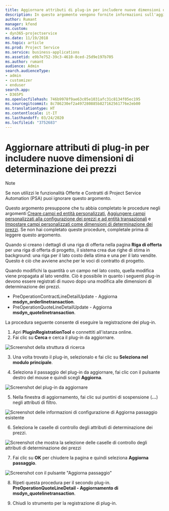```yaml
---
title: Aggiornare attributi di plug-in per includere nuove dimensioni di determinazione dei prezzi
description: In questo argomento vengono fornite informazioni sull'aggiornamento degli attributi di plug-in per le dimensioni di determinazione dei prezzi.
author: Rumant
manager: kfend
ms.custom:
- dyn365-projectservice
ms.date: 11/19/2018
ms.topic: article
ms.prod: Project Service
ms.service: business-applications
ms.assetid: e9b7e752-39c3-4610-8ced-25d9e197b705
ms.author: rumant
audience: Admin
search.audienceType:
- admin
- customizer
- enduser
search.app:
- D365PS
ms.openlocfilehash: 746b9978f9ae63c05e1031afc31c8134f05ec195
ms.sourcegitcommit: 8c786230ef2a497280885b827162561776e2eb00
ms.translationtype: HT
ms.contentlocale: it-IT
ms.lasthandoff: 03/24/2020
ms.locfileid: "3752683"
---
```

# <a name="update-plug-in-attributes-to-include-new-pricing-dimensions"></a>Aggiornare attributi di plug-in per includere nuove dimensioni di determinazione dei prezzi

> [!NOTE]
> Se non utilizzi le funzionalità Offerte e Contratti di Project Service Automation (PSA) puoi ignorare questo argomento.

Questo argomento presuppone che tu abbia completato le procedure negli argomenti [Creare campi ed entità personalizzati](create-custom-fields-entities.md), [Aggiungere campi personalizzati alla configurazione dei prezzi e ad entità transazionali](field-references.md) e [Impostare campi personalizzati come dimensioni di determinazione dei prezzi](set-up-pricing-dimensions.md). Se non hai completato queste procedure, completale prima di leggere questo argomento.

Quando si creano i dettagli di una riga di offerta nella pagina **Riga di offerta** per una riga di offerta di progetto, il sistema crea due righe di stima in background: una riga per il lato costo della stima e una per il lato vendite. Questo è ciò che avviene anche per le voci di contratto di progetto.

Quando modifichi la quantità o un campo nel lato costo, quella modifica viene propagata al lato vendite. Ciò è possibile in quanto i seguenti plug-in devono essere registrati di nuovo dopo una modifica alle dimensioni di determinazione dei prezzi.

- PreOperationContractLineDetailUpdate - Aggiorna **msdyn_orderlinetransaction**.
- PreOperationQuoteLineDetailUpdate - Aggiorna **msdyn_quotelinetransaction**.

La procedura seguente consente di eseguire la registrazione dei plug-in.

1. Apri **PluginRegistrationTool** e connettiti all'istanza online.
2. Fai clic su **Cerca** e cerca il plug-in da aggiornare.

 ![Screenshot della struttura di ricerca](media/PRT-1.png)

3. Una volta trovato il plug-in, selezionalo e fai clic su **Seleziona nel modulo principale**.

4. Seleziona il passaggio del plug-in da aggiornare, fai clic con il pulsante destro del mouse e quindi scegli **Aggiorna**.

 ![Screenshot del plug-in da aggiornare](media/PRT-2.png)
 
5. Nella finestra di aggiornamento, fai clic sui puntini di sospensione (**...**) negli attributi di filtro.

 ![Screenshot delle informazioni di configurazione di Aggiorna passaggio esistente](media/PRT-3.png)
 
6. Seleziona le caselle di controllo degli attributi di determinazione dei prezzi.

 ![Screenshot che mostra la selezione delle caselle di controllo degli attributi di determinazione dei prezzi](media/PRT-4.png)

7. Fai clic su **OK** per chiudere la pagina e quindi seleziona **Aggiorna passaggio**.

 ![Screenshot con il pulsante "Aggiorna passaggio"](media/PRT-5.png)
 
8. Ripeti questa procedura per il secondo plug-in. **PreOperationQuoteLineDetail - Aggiornamento di msdyn_quotelinetransaction**.

9. Chiudi lo strumento per la registrazione di plug-in.

